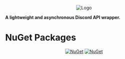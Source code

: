 <p align="center">
    <img src="https://raw.githubusercontent.com/KubaZ2/NetCord/alpha/Resources/Logo/png/BigOutline.png" alt="Logo">
</p>
<b>A lightweight and asynchronous Discord API wrapper.</b>
<h1>NuGet Packages</h1>
<p align="center">
    <a href="https://www.nuget.org/packages/NetCord"><img src="https://img.shields.io/nuget/v/NetCord?color=5865F2&logo=nuget&label=NetCord" alt="NuGet"></a>
    <a href="https://www.nuget.org/packages/NetCord.Services"><img src="https://img.shields.io/nuget/v/NetCord.Services?color=5865F2&logo=nuget&label=NetCord.Services" alt="NuGet"></a>
</p>
